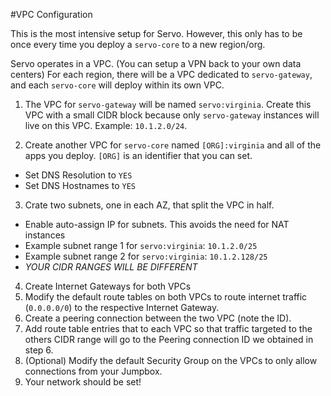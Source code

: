 #VPC Configuration

This is the most intensive setup for Servo. However, this only has to be once every time you deploy a `servo-core` to a new region/org.

Servo operates in a VPC. (You can setup a VPN back to your own data centers)
For each region, there will be a VPC dedicated to `servo-gateway`, and each `servo-core` will deploy within its own VPC.

1. The VPC for `servo-gateway` will be named `servo:virginia`. Create this VPC with a small CIDR block because only `servo-gateway` instances will live on this VPC. Example: `10.1.2.0/24`.

2. Create another VPC for `servo-core` named `[ORG]:virginia` and all of the apps you deploy. `[ORG]` is an identifier that you can set.
  * Set DNS Resolution to `YES`
  * Set DNS Hostnames to `YES`
3. Crate two subnets, one in each AZ, that split the VPC in half.
  * Enable auto-assign IP for subnets. This avoids the need for NAT instances
  * Example subnet range 1 for `servo:virginia`: `10.1.2.0/25`
  * Example subnet range 2 for `servo:virginia`: `10.1.2.128/25`
  * *YOUR CIDR RANGES WILL BE DIFFERENT*
4. Create Internet Gateways for both VPCs
5. Modify the default route tables on both VPCs to route internet traffic (`0.0.0.0/0`) to the respective Internet Gateway.
6. Create a peering connection between the two VPC (note the ID).
7. Add route table entries that to each VPC so that traffic targeted to the others CIDR range will go to the Peering connection ID we obtained in step 6.
8. (Optional) Modify the default Security Group on the VPCs to only allow connections from your Jumpbox.
9. Your network should be set!
